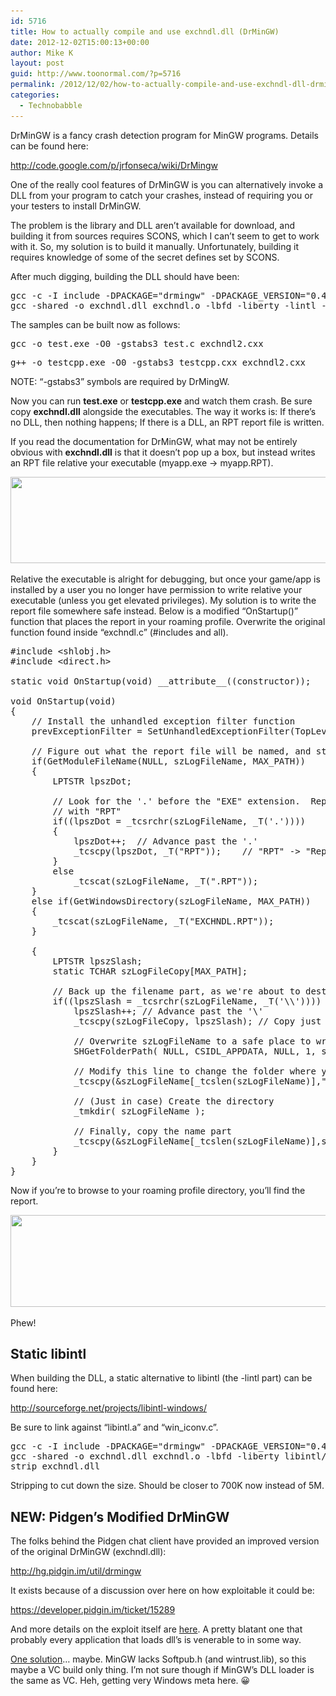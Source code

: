 ```yaml
---
id: 5716
title: How to actually compile and use exchndl.dll (DrMinGW)
date: 2012-12-02T15:00:13+00:00
author: Mike K
layout: post
guid: http://www.toonormal.com/?p=5716
permalink: /2012/12/02/how-to-actually-compile-and-use-exchndl-dll-drmingw/
categories:
  - Technobabble
---
```

DrMinGW is a fancy crash detection program for MinGW programs. Details can be found here:

<http://code.google.com/p/jrfonseca/wiki/DrMingw>

One of the really cool features of DrMinGW is you can alternatively invoke a DLL from your program to catch your crashes, instead of requiring you or your testers to install DrMinGW.

The problem is the library and DLL aren&#8217;t available for download, and building it from sources requires SCONS, which I can&#8217;t seem to get to work with it. So, my solution is to build it manually. Unfortunately, building it requires knowledge of some of the secret defines set by SCONS.

<!--more-->After much digging, building the DLL should have been:

<pre class="lang:default decode:true " >gcc -c -I include -DPACKAGE="drmingw" -DPACKAGE_VERSION="0.4.4" exchndl.c
gcc -shared -o exchndl.dll exchndl.o -lbfd -liberty -lintl -mwindows -Wl,--out-implib,libexchndl.a
</pre>

The samples can be built now as follows:

<pre class="lang:default decode:true " >gcc -o test.exe -O0 -gstabs3 test.c exchndl2.cxx</pre>

<pre class="lang:default decode:true " >g++ -o testcpp.exe -O0 -gstabs3 testcpp.cxx exchndl2.cxx</pre>

NOTE: &#8220;-gstabs3&#8221; symbols are required by DrMingW.

Now you can run **test.exe** or **testcpp.exe** and watch them crash. Be sure copy **exchndl.dll** alongside the executables. The way it works is: If there&#8217;s no DLL, then nothing happens; If there is a DLL, an RPT report file is written.

If you read the documentation for DrMinGW, what may not be entirely obvious with **exchndl.dll** is that it doesn&#8217;t pop up a box, but instead writes an RPT file relative your executable (myapp.exe -> myapp.RPT).

[<img src="/wp-content/uploads/2012/12/rpt.png" alt="" title="rpt" width="585" height="138" class="aligncenter size-full wp-image-5723" srcset="/wp-content/uploads/2012/12/rpt.png 585w, /wp-content/uploads/2012/12/rpt-450x106.png 450w" sizes="(max-width: 585px) 100vw, 585px" />](/wp-content/uploads/2012/12/rpt.png)

Relative the executable is alright for debugging, but once your game/app is installed by a user you no longer have permission to write relative your executable (unless you get elevated privileges). My solution is to write the report file somewhere safe instead. Below is a modified &#8220;OnStartup()&#8221; function that places the report in your roaming profile. Overwrite the original function found inside &#8220;exchndl.c&#8221; (#includes and all).

<pre class="lang:default decode:true " >#include &lt;shlobj.h&gt;
#include &lt;direct.h&gt;

static void OnStartup(void) __attribute__((constructor));

void OnStartup(void)
{
	// Install the unhandled exception filter function
	prevExceptionFilter = SetUnhandledExceptionFilter(TopLevelExceptionFilter);
	
	// Figure out what the report file will be named, and store it away
	if(GetModuleFileName(NULL, szLogFileName, MAX_PATH))
	{
		LPTSTR lpszDot;
		
		// Look for the '.' before the "EXE" extension.  Replace the extension
		// with "RPT"
		if((lpszDot = _tcsrchr(szLogFileName, _T('.'))))
		{
			lpszDot++;	// Advance past the '.'
			_tcscpy(lpszDot, _T("RPT"));	// "RPT" -&gt; "Report"
		}
		else
			_tcscat(szLogFileName, _T(".RPT"));
	}
	else if(GetWindowsDirectory(szLogFileName, MAX_PATH))
	{
		_tcscat(szLogFileName, _T("EXCHNDL.RPT"));
	}

	{
		LPTSTR lpszSlash;
		static TCHAR szLogFileCopy[MAX_PATH];
		
		// Back up the filename part, as we're about to destroy it
		if((lpszSlash = _tcsrchr(szLogFileName, _T('\\')))) {
			lpszSlash++; // Advance past the '\'
			_tcscpy(szLogFileCopy, lpszSlash); // Copy just the name part
			
			// Overwrite szLogFileName to a safe place to write things
			SHGetFolderPath( NULL, CSIDL_APPDATA, NULL, 1, szLogFileName );

			// Modify this line to change the folder where your report is written
			_tcscpy(&szLogFileName[_tcslen(szLogFileName)],"\\MyAppDir\\");
			
			// (Just in case) Create the directory
			_tmkdir( szLogFileName );
			
			// Finally, copy the name part
			_tcscpy(&szLogFileName[_tcslen(szLogFileName)],szLogFileCopy);
		}
	}
}</pre>

Now if you&#8217;re to browse to your roaming profile directory, you&#8217;ll find the report.

[<img src="/wp-content/uploads/2012/12/rptbetter.png" alt="" title="rptbetter" width="631" height="147" class="aligncenter size-full wp-image-5727" srcset="/wp-content/uploads/2012/12/rptbetter.png 631w, /wp-content/uploads/2012/12/rptbetter-450x104.png 450w" sizes="(max-width: 631px) 100vw, 631px" />](/wp-content/uploads/2012/12/rptbetter.png)

Phew!

## Static libintl

When building the DLL, a static alternative to libintl (the -lintl part) can be found here:

<http://sourceforge.net/projects/libintl-windows/>

Be sure to link against &#8220;libintl.a&#8221; and &#8220;win_iconv.c&#8221;.

<pre class="lang:default decode:true " >gcc -c -I include -DPACKAGE="drmingw" -DPACKAGE_VERSION="0.4.4" exchndl.c
gcc -shared -o exchndl.dll exchndl.o -lbfd -liberty libintl/libintl.a libintl/win_iconv.c -mwindows -Wl,--out-implib,libexchndl.a
strip exchndl.dll</pre>

Stripping to cut down the size. Should be closer to 700K now instead of 5M.

## NEW: Pidgen&#8217;s Modified DrMinGW

The folks behind the Pidgen chat client have provided an improved version of the original DrMinGW (exchndl.dll):

<http://hg.pidgin.im/util/drmingw>

It exists because of a discussion over here on how exploitable it could be:

<https://developer.pidgin.im/ticket/15289>

And more details on the exploit itself are [here](http://blog.zoller.lu/2010/08/cve-2010-xn-loadlibrarygetprocaddress.html). A pretty blatant one that probably every application that loads dll&#8217;s is venerable to in some way.

[One solution](http://social.msdn.microsoft.com/Forums/en-US/vclanguage/thread/24f6950d-ad0a-428e-975c-e8033619bbc8)&#8230; maybe. MinGW lacks Softpub.h (and wintrust.lib), so this maybe a VC build only thing. I&#8217;m not sure though if MinGW&#8217;s DLL loader is the same as VC. Heh, getting very Windows meta here. 😀